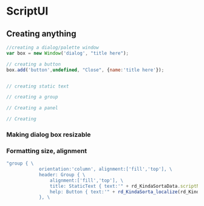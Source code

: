 # ScriptUI

## Creating anything

```javascript
//creating a dialog/palette window
var box = new Window('dialog', "title here"); 

// creating a button
box.add('button',undefined, "Close", {name:'title here'});


// creating static text 

// creating a group

// Creating a panel

// Creating
```

### Making dialog box resizable

### Formatting size, alignment

```javascript
"group { \
            orientation:'column', alignment:['fill','top'], \
            header: Group { \
                alignment:['fill','top'], \
                title: StaticText { text:'" + rd_KindaSortaData.scriptName + "', alignment:['fill','center'] }, \
                help: Button { text:'" + rd_KindaSorta_localize(rd_KindaSortaData.strHelp) +"', maximumSize:[30,20], alignment:['right','center'] }, \
            }, \
```

